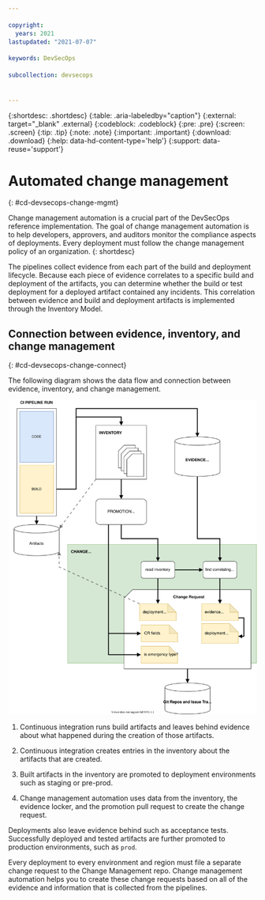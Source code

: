 ```yaml
---

copyright:
  years: 2021
lastupdated: "2021-07-07"

keywords: DevSecOps

subcollection: devsecops


---
```


{:shortdesc: .shortdesc}
{:table: .aria-labeledby="caption"}
{:external: target="_blank" .external}
{:codeblock: .codeblock}
{:pre: .pre}
{:screen: .screen}
{:tip: .tip}
{:note: .note}
{:important: .important}
{:download: .download}
{:help: data-hd-content-type='help'}
{:support: data-reuse='support'}

# Automated change management
{: #cd-devsecops-change-mgmt}

Change management automation is a crucial part of the DevSecOps reference implementation. The goal of change management automation is to help developers, approvers, and auditors monitor the compliance aspects of deployments. Every deployment must follow the change management policy of an organization.
{: shortdesc}

The pipelines collect evidence from each part of the build and deployment lifecycle. Because each piece of evidence correlates to a specific build and deployment of the artifacts, you can determine whether the build or test deployment for a deployed artifact contained any incidents. This correlation between evidence and build and deployment artifacts is implemented through the Inventory Model.

## Connection between evidence, inventory, and change management
{: #cd-devsecops-change-connect}

The following diagram shows the data flow and connection between evidence, inventory, and change management.

 ![Data flow](images/data-flow.svg)
 
 1. Continuous integration runs build artifacts and leaves behind evidence about what happened during the creation of those artifacts.

 2. Continuous integration creates entries in the inventory about the artifacts that are created.
 
 3. Built artifacts in the inventory are promoted to deployment environments such as staging or pre-prod.
 
 4. Change management automation uses data from the inventory, the evidence locker, and the promotion pull request to create the change request.

Deployments also leave evidence behind such as acceptance tests. Successfully deployed and tested artifacts are further promoted to production environments, such as `prod`.

Every deployment to every environment and region must file a separate change request to the Change Management repo. Change management automation helps you to create these change requests based on all of the evidence and information that is collected from the pipelines.
